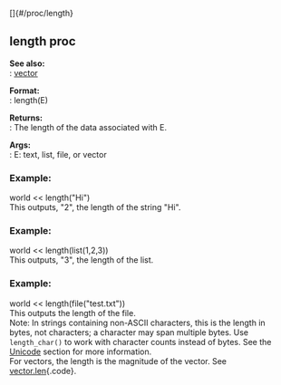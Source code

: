 []{#/proc/length}    
## length proc    
**See also:**    
:   [vector](/ref/vector)    
<!-- -->    
**Format:**    
:   length(E)    
<!-- -->    
**Returns:**    
:   The length of the data associated with E.    
<!-- -->    
**Args:**    
:   E: text, list, file, or vector    
### Example:    
world \<\< length(\"Hi\")    
This outputs, \"2\", the length of the string \"Hi\".    
### Example:    
world \<\< length(list(1,2,3))    
This outputs, \"3\", the length of the list.    
### Example:    
world \<\< length(file(\"test.txt\"))    
This outputs the length of the file.    
Note: In strings containing non-ASCII characters, this is the length in    
bytes, not characters; a character may span multiple bytes. Use    
`length_char()` to work with character counts instead of bytes. See the    
[Unicode](/ref/%7Bnotes%7D/Unicode) section for more information.    
For vectors, the length is the magnitude of the vector. See    
[vector.len](/ref/vector/var/len){.code}.  